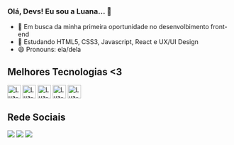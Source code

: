 ### Olá, Devs! Eu sou a Luana... 👋

- 🔭 Em busca da minha primeira oportunidade no desenvolbimento front-end
- 🌱 Estudando HTML5, CSS3, Javascript, React e UX/UI Design
- 😄 Pronouns: ela/dela


## Melhores Tecnologias <3
<div style="display: inline_block">
  <img align="center" alt="Lua-HTML" height="30" widht="40"       
    src="https://cdn.jsdelivr.net/gh/devicons/devicon/icons/html5/html5-original.svg" />
  <img align="center" alt="Lua-HTML" height="30" widht="40" 
    src="https://cdn.jsdelivr.net/gh/devicons/devicon/icons/css3/css3-original.svg" />
  <img align="center" alt="Lua-HTML" height="30" widht="40" 
    src="https://cdn.jsdelivr.net/gh/devicons/devicon/icons/javascript/javascript-original.svg" />
  <img align="center" alt="Lua-HTML" height="30" widht="40" 
    src="https://cdn.jsdelivr.net/gh/devicons/devicon/icons/react/react-original.svg" />
   <img align="center" alt="Lua-HTML" height="30" widht="40" 
    src="https://cdn.jsdelivr.net/gh/devicons/devicon/icons/figma/figma-original.svg" />
</div>

## Rede Sociais
<div>
  <a href="mailto:luasiq47@gmail.com" target="blank"> <img src="https://img.shields.io/badge/Gmail-D14836?style=for-the-badge&logo=gmail&logoColor=white" target="blank"></a>
  <a href="https://www.linkedin.com/in/luana-siqueira-dev/" target="blank"> <img src="https://img.shields.io/badge/LinkedIn-0077B5?style=for-the-badge&logo=linkedin&logoColor=white" target="blank"></a>
  <a href="https://www.instagram.com/luasiq/" target="blank"> <img src="https://img.shields.io/badge/Instagram-E4405F?style=for-the-badge&logo=instagram&logoColor=white" target="blank"></a>


  
</div>

